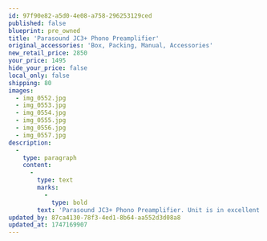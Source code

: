 ```yaml
---
id: 97f90e82-a5d0-4e08-a758-296253129ced
published: false
blueprint: pre_owned
title: 'Parasound JC3+ Phono Preamplifier'
original_accessories: 'Box, Packing, Manual, Accessories'
new_retail_price: 2850
your_price: 1495
hide_your_price: false
local_only: false
shipping: 80
images:
  - img_0552.jpg
  - img_0553.jpg
  - img_0554.jpg
  - img_0555.jpg
  - img_0556.jpg
  - img_0557.jpg
description:
  -
    type: paragraph
    content:
      -
        type: text
        marks:
          -
            type: bold
        text: 'Parasound JC3+ Phono Preamplifier. Unit is in excellent physical and functional condition with original box, packing and accessories. Unit sold as new for $2,850.00'
updated_by: 87ca4130-78f3-4ed1-8b64-aa552d3d08a8
updated_at: 1747169907
---
```

